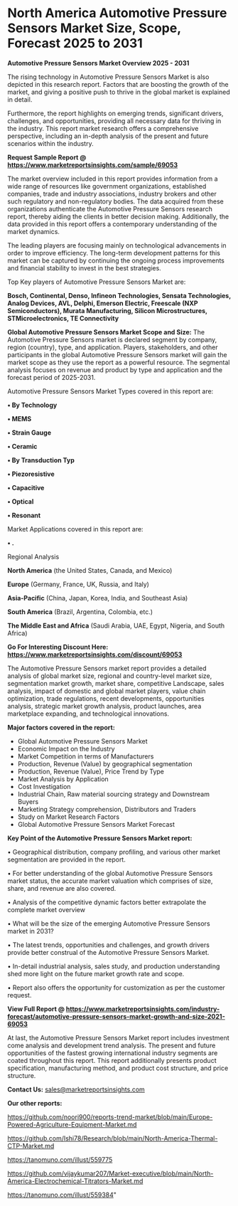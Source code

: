 # North America Automotive Pressure Sensors Market Size, Scope, Forecast 2025 to 2031

<Strong> Automotive Pressure Sensors Market Overview 2025 - 2031</strong>

The rising technology in Automotive Pressure Sensors Market is also depicted in this research report. Factors that are boosting the growth of the market, and giving a positive push to thrive in the global market is explained in detail.

Furthermore, the report highlights on emerging trends, significant drivers, challenges, and opportunities, providing all necessary data for thriving in the industry. This report market research offers a comprehensive perspective, including an in-depth analysis of the present and future scenarios within the industry.

<strong>Request Sample Report @ <a href=https://www.marketreportsinsights.com/sample/69053>https://www.marketreportsinsights.com/sample/69053</a></strong>

The market overview included in this report provides information from a wide range of resources like government organizations, established companies, trade and industry associations, industry brokers and other such regulatory and non-regulatory bodies. The data acquired from these organizations authenticate the Automotive Pressure Sensors research report, thereby aiding the clients in better decision making. Additionally, the data provided in this report offers a contemporary understanding of the market dynamics.

The leading players are focusing mainly on technological advancements in order to improve efficiency. The long-term development patterns for this market can be captured by continuing the ongoing process improvements and financial stability to invest in the best strategies.

Top Key players of Automotive Pressure Sensors Market are:

<strong>Bosch, Continental, Denso, Infineon Technologies, Sensata Technologies, Analog Devices, AVL, Delphi, Emerson Electric, Freescale (NXP Semiconductors), Murata Manufacturing, Silicon Microstructures, STMicroelectronics, TE Connectivity</strong>

<strong><b>Global Automotive Pressure Sensors Market Scope and Size:</b></strong>
The Automotive Pressure Sensors market is declared segment by company, region (country), type, and application. Players, stakeholders, and other participants in the global Automotive Pressure Sensors market will gain the market scope as they use the report as a powerful resource. The segmental analysis focuses on revenue and product by type and application and the forecast period of 2025-2031.

Automotive Pressure Sensors Market Types covered in this report are:

<strong>• By Technology

• MEMS

• Strain Gauge

• Ceramic

• By Transduction Typ

• Piezoresistive

• Capacitive

• Optical

• Resonant</strong>

Market Applications covered in this report are:

<strong>• .</strong> 

Regional Analysis

<strong>North America</strong> (the United States, Canada, and Mexico)

<strong>Europe</strong> (Germany, France, UK, Russia, and Italy)

<strong>Asia-Pacific</strong> (China, Japan, Korea, India, and Southeast Asia)

<strong>South America</strong> (Brazil, Argentina, Colombia, etc.)

<strong>The Middle East and Africa</strong> (Saudi Arabia, UAE, Egypt, Nigeria, and South Africa)

<strong>Go For Interesting Discount Here: <a href=https://www.marketreportsinsights.com/discount/69053>https://www.marketreportsinsights.com/discount/69053</a></strong>

The Automotive Pressure Sensors market report provides a detailed analysis of global market size, regional and country-level market size, segmentation market growth, market share, competitive Landscape, sales analysis, impact of domestic and global market players, value chain optimization, trade regulations, recent developments, opportunities analysis, strategic market growth analysis, product launches, area marketplace expanding, and technological innovations.

<strong><b>Major factors covered in the report:</b></strong>
<ul>
  <li>Global Automotive Pressure Sensors Market </li>
  <li>Economic Impact on the Industry</li>
  <li>Market Competition in terms of Manufacturers</li>
  <li>Production, Revenue (Value) by geographical segmentation</li>
  <li>Production, Revenue (Value), Price Trend by Type</li>
  <li>Market Analysis by Application</li>
  <li>Cost Investigation</li>
  <li>Industrial Chain, Raw material sourcing strategy and Downstream Buyers</li>
  <li>Marketing Strategy comprehension, Distributors and Traders</li>
  <li>Study on Market Research Factors</li>
  <li>Global Automotive Pressure Sensors Market Forecast</li>
</ul>

<strong><b>Key Point of the Automotive Pressure Sensors Market report:</b></strong>

• Geographical distribution, company profiling, and various other market segmentation are provided in the report.

• For better understanding of the global Automotive Pressure Sensors market status, the accurate market valuation which comprises of size, share, and revenue are also covered.

• Analysis of the competitive dynamic factors better extrapolate the complete market overview

• What will be the size of the emerging Automotive Pressure Sensors market in 2031?

• The latest trends, opportunities and challenges, and growth drivers provide better construal of the Automotive Pressure Sensors Market.

• In-detail industrial analysis, sales study, and production understanding shed more light on the future market growth rate and scope.

• Report also offers the opportunity for customization as per the customer request.

<strong><b>View Full Report @ <a href=https://www.marketreportsinsights.com/industry-forecast/automotive-pressure-sensors-market-growth-and-size-2021-69053>https://www.marketreportsinsights.com/industry-forecast/automotive-pressure-sensors-market-growth-and-size-2021-69053</a></b></strong>


At last, the Automotive Pressure Sensors Market report includes investment come analysis and development trend analysis. The present and future opportunities of the fastest growing international industry segments are coated throughout this report. This report additionally presents product specification, manufacturing method, and product cost structure, and price structure.

<strong>Contact Us:</strong>
sales@marketreportsinsights.com

<strong>Our other reports:</strong>

<a href=https://github.com/noori900/reports-trend-market/blob/main/Europe-Powered-Agriculture-Equipment-Market.md>https://github.com/noori900/reports-trend-market/blob/main/Europe-Powered-Agriculture-Equipment-Market.md</a>

<a href=https://github.com/Ishi78/Research/blob/main/North-America-Thermal-CTP-Market.md>https://github.com/Ishi78/Research/blob/main/North-America-Thermal-CTP-Market.md</a>

<a href=https://tanomuno.com/illust/559775>https://tanomuno.com/illust/559775</a>

<a href=https://github.com/vijaykumar207/Market-executive/blob/main/North-America-Electrochemical-Titrators-Market.md>https://github.com/vijaykumar207/Market-executive/blob/main/North-America-Electrochemical-Titrators-Market.md</a>

<a href=https://tanomuno.com/illust/559384>https://tanomuno.com/illust/559384</a>"
